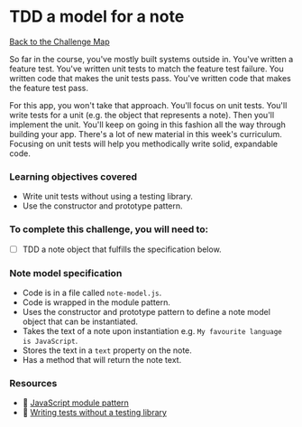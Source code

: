 # TDD a model for a note

[Back to the Challenge Map](00_challenge_track.md)

So far in the course, you've mostly built systems outside in.  You've written a feature test. You've written unit tests to match the feature test failure.  You written code that makes the unit tests pass.  You've written code that makes the feature test pass.

For this app, you won't take that approach.  You'll focus on unit tests.  You'll write tests for a unit (e.g. the object that represents a note). Then you'll implement the unit.  You'll keep on going in this fashion all the way through building your app.  There's a lot of new material in this week's curriculum.  Focusing on unit tests will help you methodically write solid, expandable code.

### Learning objectives covered

- Write unit tests without using a testing library.
- Use the constructor and prototype pattern.

### To complete this challenge, you will need to:

- [ ] TDD a note object that fulfills the specification below.

### Note model specification

- Code is in a file called `note-model.js`.
- Code is wrapped in the module pattern.
- Uses the constructor and prototype pattern to define a note model object that can be instantiated.
- Takes the text of a note upon instantiation e.g. `My favourite language is JavaScript`.
- Stores the text in a `text` property on the note.
- Has a method that will return the note text.

### Resources

- :pill: [JavaScript module pattern](https://github.com/makersacademy/course/blob/master/pills/javascript_module_pattern.md)
- :pill: [Writing tests without a testing library](https://github.com/makersacademy/course/blob/master/pills/writing_tests_without_a_testing_library.md)

